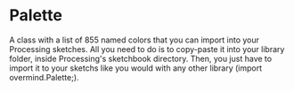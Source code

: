 # Palette
A class with a list of 855 named colors that you can import into your Processing sketches.
All you need to do is to copy-paste it into your library folder, inside Processing's sketchbook directory.
Then, you just have to import it to your sketchs like you would with any other library (import overmind.Palette;).
